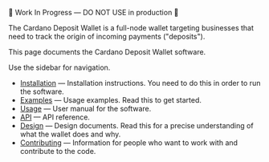 🚧 Work In Progress — DO NOT USE in production 🚧

The Cardano Deposit Wallet is a full-node wallet targeting businesses that need to track the origin of incoming payments ("deposits").

This page documents the Cardano Deposit Wallet software.

Use the sidebar for navigation.

- [Installation](./installation.md) — Installation instructions. You need to do this in order to run the software.
- [Examples](./examples.md) — Usage examples. Read this to get started.
- [Usage](./usage.md) — User manual for the software.
- [API](./api.md) — API reference.
- [Design](./design.md) — Design documents. Read this for a precise understanding of what the wallet does and why.
- [Contributing](./contributing.md) — Information for people who want to work with and contribute to the code.
